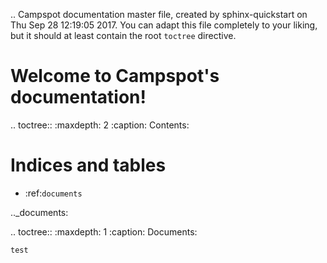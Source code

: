 .. Campspot documentation master file, created by
   sphinx-quickstart on Thu Sep 28 12:19:05 2017.
   You can adapt this file completely to your liking, but it should at least
   contain the root `toctree` directive.

Welcome to Campspot's documentation!
====================================

.. toctree::
   :maxdepth: 2
   :caption: Contents:



Indices and tables
==================

* :ref:`documents`

.._documents:

.. toctree::
    :maxdepth: 1
    :caption: Documents:

    test